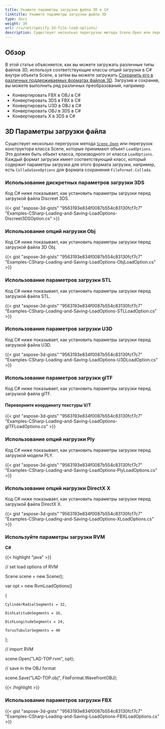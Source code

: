 ```yaml
---
title: Укажите параметры загрузки файла 3D в C#
linktitle: Укажите параметры загрузки файла 3D
type: docs
weight: 30
url: /ru/net/specify-3d-file-load-options/
description: Существует несколько перегрузок метода Scene.Open или перегрузок конструктора класса Scene, которые принимают объект LoadOptions. Каждый формат нагрузки имеет соответствующий класс, который содержит параметры загрузки для этого формата нагрузки.
---
```

##  **Обзор**

В этой статье объясняется, как вы можете загружать различные типы файлов 3D, используя соответствующие классы опций загрузки в C# внутри объекта Scene, а затем вы можете загружать [Сохранить его в различных поддерживаемых форматах файлов 3D](https://docs.aspose.com/3d/net/specify-3d-file-save-options/). Загрузив и сохранив, вы можете выполнить ряд различных преобразований, например

- Конвертировать FBX в OBJ в C#
- Конвертировать 3DS в FBX в C#
- Конвертировать U3D в OBJ в C#
- Конвертировать OBJ в 3DS в C#
- Конвертировать X в 3DS в C#

##  **3D Параметры загрузки файла**
Существует несколько перегрузок метода [`Scene.Open`](https://reference.aspose.com/3d/net/aspose.threed/scene) или перегрузок конструктора класса Scene, которые принимают объект `LoadOptions`. Это должен быть объект класса, производного от класса `LoadOptions`. Каждый формат загрузки имеет соответствующий класс, который содержит параметры загрузки для этого формата загрузки, например, есть `ColladaSaveOptions` для формата сохранения `FileFormat.Collada`.
###  **Использование дискретных параметров загрузки 3DS**
Код C# ниже показывает, как установить параметры загрузки перед загрузкой файла Discreet 3DS.

{{< gist "aspose-3d-gists" "9563193e834f0087b554c83130fcf7c7" "Examples-CSharp-Loading-and-Saving-LoadOptions-Discreet3DSOption.cs" >}}
###  **Использование опций нагрузки Obj**
Код C# ниже показывает, как установить параметры загрузки перед загрузкой файла 3D Obj.

{{< gist "aspose-3d-gists" "9563193e834f0087b554c83130fcf7c7" "Examples-CSharp-Loading-and-Saving-LoadOptions-ObjLoadOption.cs" >}}
###  **Использование параметров загрузки STL**
Код C# ниже показывает, как установить параметры загрузки перед загрузкой файла STL.

{{< gist "aspose-3d-gists" "9563193e834f0087b554c83130fcf7c7" "Examples-CSharp-Loading-and-Saving-LoadOptions-STLLoadOption.cs" >}}
###  **Использование параметров загрузки U3D**
Код C# ниже показывает, как установить параметры загрузки перед загрузкой файла U3D.

{{< gist "aspose-3d-gists" "9563193e834f0087b554c83130fcf7c7" "Examples-CSharp-Loading-and-Saving-LoadOptions-U3DLoadOption.cs" >}}
###  **Использование параметров загрузки glTF**
Код C# ниже показывает, как установить параметры загрузки перед загрузкой файла glTF.
####  **Переверните координату текстуры V/T**
{{< gist "aspose-3d-gists" "9563193e834f0087b554c83130fcf7c7" "Examples-CSharp-Loading-and-Saving-LoadOptions-glTFLoadOptions.cs" >}}
###  **Использование опций нагрузки Ply**
Код C# ниже показывает, как установить параметры загрузки перед загрузкой модели PLY.

{{< gist "aspose-3d-gists" "9563193e834f0087b554c83130fcf7c7" "Examples-CSharp-Loading-and-Saving-LoadOptions-PlyLoadOptions.cs" >}}
###  **Использование опций нагрузки DirectX X**
Код C# ниже показывает, как установить параметры загрузки перед загрузкой файла DirectX X.

{{< gist "aspose-3d-gists" "9563193e834f0087b554c83130fcf7c7" "Examples-CSharp-Loading-and-Saving-LoadOptions-XLoadOptions.cs" >}}
###  **Используйте параметры загрузки RVM**
**C#**

{{< highlight "java" >}}

 // set load options of RVM

Scene scene = new Scene();

var opt = new RvmLoadOptions()

{

    CylinderRadialSegments = 32,

    DishLatitudeSegments = 16,

    DishLongitudeSegments = 24,

    TorusTubularSegments = 40

};

// import RVM

scene.Open("LAD-TOP.rvm", opt);

// save in the OBJ format

scene.Save("LAD-TOP.obj", FileFormat.WavefrontOBJ);

{{< /highlight >}}
###  **Использование параметров загрузки FBX**
{{< gist "aspose-3d-gists" "9563193e834f0087b554c83130fcf7c7" "Examples-CSharp-Loading-and-Saving-LoadOptions-FBXLoadOptions.cs" >}}
